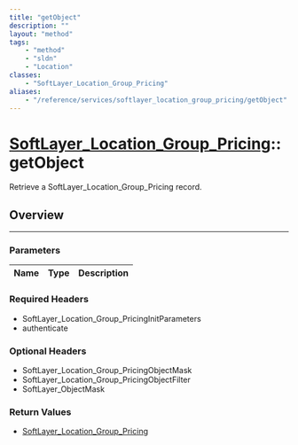 ```yaml
---
title: "getObject"
description: ""
layout: "method"
tags:
    - "method"
    - "sldn"
    - "Location"
classes:
    - "SoftLayer_Location_Group_Pricing"
aliases:
    - "/reference/services/softlayer_location_group_pricing/getObject"
---
```

# [SoftLayer_Location_Group_Pricing](/reference/services/SoftLayer_Location_Group_Pricing)::getObject

Retrieve a SoftLayer_Location_Group_Pricing record.


## Overview 


-----

### Parameters 
|Name | Type | Description |
| --- | --- | --- |


### Required Headers
* SoftLayer_Location_Group_PricingInitParameters
* authenticate


### Optional Headers
* SoftLayer_Location_Group_PricingObjectMask
* SoftLayer_Location_Group_PricingObjectFilter
* SoftLayer_ObjectMask

### Return Values
* <a href='/reference/datatypes/SoftLayer_Location_Group_Pricing'>SoftLayer_Location_Group_Pricing </a>




